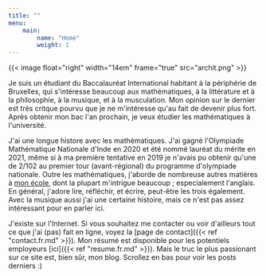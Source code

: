 ```yaml
---
title: ""
menu:
    main:
        name: "Home"
        weight: 1
---
```


{{< image float="right" width="14em" frame="true" src="archit.png" >}}

Je suis un étudiant du Baccalauréat International habitant à la périphérie de
Bruxelles, qui s'intéresse beaucoup aux mathématiques, à la littérature et à la
philosophie, à la musique, et à la musculation. Mon opinion sur le dernier est
très critque pourvu que je ne m'intéresse qu'au fait de devenir plus fort. Après
obtenir mon bac l'an prochain, je veux étudier les mathématiques à l'université.

J'ai une longue histore avec les mathématiques. J'ai gagné l'Olympiade
Mathématique Nationale d'Inde en 2020 et été nommé lauréat du mérite en 2021,
même si à ma première tentative en 2019 je n'avais pu obtenir qu'une de 2/102
au premier tour (avant-régional) du programme d'olympiade nationale. Outre les
mathématiques, j'aborde de nombreuse autres matières à [mon
école](https://www.isbedu.be), dont la plupart m'intrigue beaucoup ;
especialement l'anglais. En général, j'adore lire, réfléchir, et écrire,
peut-être les trois également. Avec la musique aussi j'ai une certaine
histoire, mais ce n'est pas assez intéressant pour en parler ici.

J'existe sur l'Internet. Si vous souhaitez me contacter ou voir d'ailleurs
tout ce que j'ai (pas) fait en ligne, voyez la [page de contact]({{< ref
"contact.fr.md" >}}). Mon résumé est disponible pour les potentiels employeurs
[ici]({{< ref "resume.fr.md" >}}). Mais le truc le plus passionant sur ce site
est, bien sûr, mon blog. Scrollez en bas pour voir les posts derniers :)
